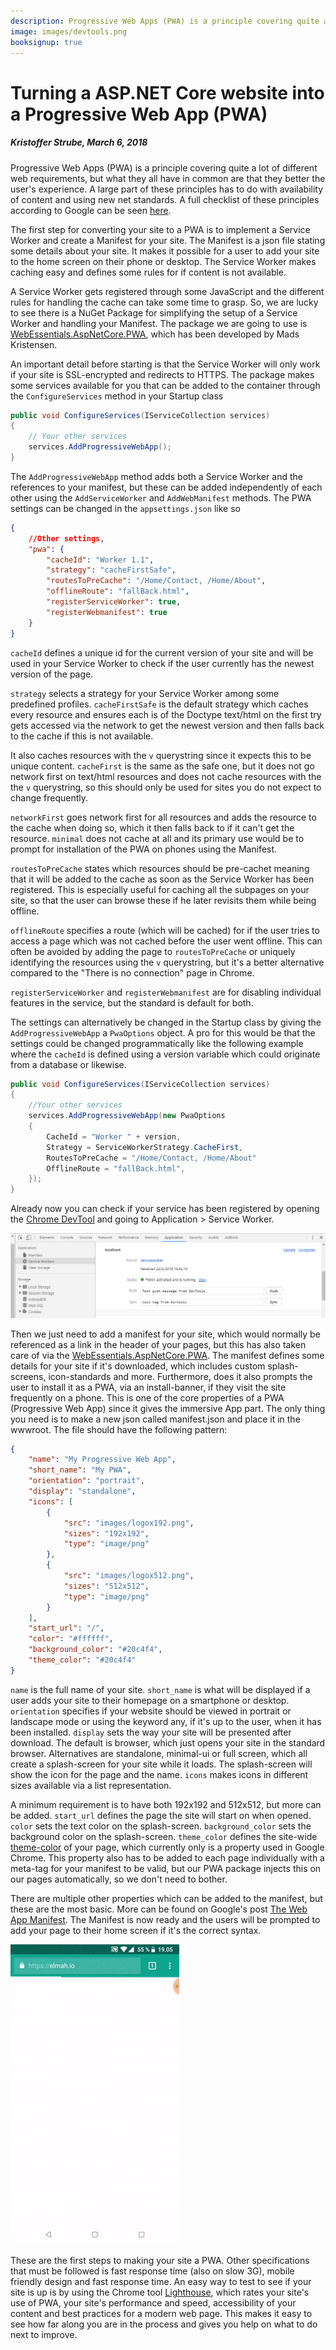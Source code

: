 ```yaml
---
description: Progressive Web Apps (PWA) is a principle covering quite a lot of different web requirements, but what they all have in common are that they better the user's experience. In this post, we'll explain what a PWA is and show you how to turn your ASP.NET Core app into a PWA, using only a few lines of code.
image: images/devtools.png
booksignup: true
---
```


# Turning a ASP.NET Core website into a Progressive Web App (PWA)

##### Kristoffer Strube, March 6, 2018

Progressive Web Apps (PWA) is a principle covering quite a lot of different web requirements, but what they all have in common are that they better the user's experience. A large part of these principles has to do with availability of content and using new net standards. A full checklist of these principles according to Google can be seen [here](https://developers.google.com/web/progressive-web-apps/checklist).

The first step for converting your site to a PWA is to implement a Service Worker and create a Manifest for your site. The Manifest is a json file stating some details about your site. It makes it possible for a user to add your site to the home screen on their phone or desktop. The Service Worker makes caching easy and defines some rules for if content is not available.

A Service Worker gets registered through some JavaScript and the different rules for handling the cache can take some time to grasp. So, we are lucky to see there is a NuGet Package for simplifying the setup of a Service Worker and handling your Manifest. The package we are going to use is [WebEssentials.AspNetCore.PWA](https://www.nuget.org/packages/WebEssentials.AspNetCore.PWA/), which has been developed by Mads Kristensen.

An important detail before starting is that the Service Worker will only work if your site is SSL-encrypted and redirects to HTTPS. The package makes some services available for you that can be added to the container through the `ConfigureServices` method in your Startup class

```csharp
public void ConfigureServices(IServiceCollection services)
{
    // Your other services
    services.AddProgressiveWebApp();
}
```

The `AddProgressiveWebApp` method adds both a Service Worker and the references to your manifest, but these can be added independently of each other using the  `AddServiceWorker` and `AddWebManifest` methods. The PWA settings can be changed in the `appsettings.json` like so

```json
{
	//Other settings,
	"pwa": {
		"cacheId": "Worker 1.1",
		"strategy": "cacheFirstSafe",
		"routesToPreCache": "/Home/Contact, /Home/About",
		"offlineRoute": "fallBack.html",
		"registerServiceWorker": true,
		"registerWebmanifest": true
	}
}
```

`cacheId` defines a unique id for the current version of your site and will be used in your Service Worker to check if the user currently has the newest version of the page.

`strategy` selects a strategy for your Service Worker among some predefined profiles. `cacheFirstSafe` is the default strategy which caches every resource and ensures each is of the Doctype text/html on the first try gets accessed via the network to get the newest version and then falls back to the cache if this is not available.

It also caches resources with the `v` querystring since it expects this to be unique content. `cacheFirst` is the same as the safe one, but it does not go network first on text/html resources and does not cache resources with the the `v` querystring, so this should only be used for sites you do not expect to change frequently.

`networkFirst`  goes network first for all resources and adds the resource to the cache when doing so, which it then falls back to if it can't get the resource.  `minimal` does not cache at all and its primary use would be to prompt for installation of the PWA on phones using the Manifest.

`routesToPreCache` states which resources should be pre-cachet meaning that it will be added to the cache as soon as the Service Worker has been registered. This is especially useful for caching all the subpages on your site, so that the user can browse these if he later revisits them while being offline.

`offlineRoute` specifies a route (which will be cached) for if the user tries to access a page which was not cached before the user went offline. This can often be avoided by adding the page to `routesToPreCache` or uniquely identifying the resources using the `v` querystring, but it's a better alternative compared to the "There is no connection" page in Chrome.

`registerServiceWorker` and `registerWebmanifest` are for disabling individual features in the service, but the standard is default for both.

The settings can alternatively be changed in the Startup class by giving the `AddProgressiveWebApp` a `PwaOptions` object. A pro for this would be that the settings could be changed programmatically like the following example where the `cacheId` is defined using a version variable which could originate from a database or likewise.

```csharp
public void ConfigureServices(IServiceCollection services)
{
	//Your other services
	services.AddProgressiveWebApp(new PwaOptions
	{
		CacheId = "Worker " + version,
		Strategy = ServiceWorkerStrategy.CacheFirst,
		RoutesToPreCache = "/Home/Contact, /Home/About"
		OfflineRoute = "fallBack.html",
	});
}
```

Already now you can check if your service has been registered by opening the [Chrome DevTool](https://developers.google.com/web/tools/chrome-devtools/) and going to Application > Service Worker.

![DevTool Applikation View](/Images/devtools.png)

Then we just need to add a manifest for your site, which would normally be referenced as a link in the header of your pages, but this has also taken care of via the [WebEssentials.AspNetCore.PWA](https://www.nuget.org/packages/WebEssentials.AspNetCore.PWA/). The manifest defines some details for your site if it's downloaded, which includes custom splash-screens, icon-standards and more. Furthermore, does it also prompts the user to install it as a PWA, via an install-banner, if they visit the site frequently on a phone. This is one of the core properties of a PWA (Progressive Web App) since it gives the immersive App part. The only thing you need is to make a new json called manifest.json and place it in the wwwroot. The file should have the following pattern:

```json
{
	"name": "My Progressive Web App",
	"short_name": "My PWA",
	"orientation": "portrait",
	"display": "standalone",
	"icons": [
		{
			"src": "images/logox192.png",
			"sizes": "192x192",
			"type": "image/png"
		},
		{
			"src": "images/logox512.png",
			"sizes": "512x512",
			"type": "image/png"
		}
	],
	"start_url": "/",
	"color": "#ffffff",
	"background_color": "#20c4f4",
	"theme_color": "#20c4f4"
}
```

`name` is the full name of your site. `short_name` is what will be displayed if a user adds your site to their homepage on a smartphone or desktop. `orientation` specifies if your website should be viewed in portrait or landscape mode or using the keyword any, if it's up to the user, when it has been installed. `display` sets the way your site will be presented after download. The default is browser, which just opens your site in the standard browser. Alternatives are standalone, minimal-ui or full screen, which all create a splash-screen for your site while it loads. The splash-screen will show the icon for the page and the name. `icons` makes icons in different sizes available via a list representation.

A minimum requirement is to have both 192x192 and 512x512, but more can be added. `start_url` defines the page the site will start on when opened. `color` sets the text color on the splash-screen. `background_color` sets the background color on the splash-screen.
`theme_color` defines the site-wide [theme-color](https://developers.google.com/web/updates/2014/11/Support-for-theme-color-in-Chrome-39-for-Android) of your page, which currently only is a property used in Google Chrome. This property also has to be added to each page individually with a meta-tag for your manifest to be valid, but our PWA package injects this on our pages automatically, so we don't need to bother.

There are multiple other properties which can be added to the manifest, but these are the most basic. More can be found on Google's post [The Web App Manifest](https://developers.google.com/web/fundamentals/web-app-manifest/). The Manifest is now ready and the users will be prompted to add your page to their home screen if it's the correct syntax.

<div class="text-center">
<img src="/images/add_to_start.gif" alt="Add to homescreen" />
</div>

These are the first steps to making your site a PWA. Other specifications that must be followed is fast response time (also on slow 3G), mobile friendly design and fast response time. An easy way to test to see if your site is up is by using the Chrome tool [Lighthouse](https://developers.google.com/web/tools/lighthouse/), which rates your site's use of PWA, your site's performance and speed, accessibility of your content and best practices for a modern web page. This makes it easy to see how far along you are in the process and gives you help on what to do next to improve.